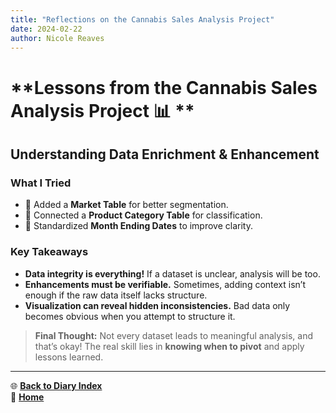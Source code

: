 ```yaml
---
title: "Reflections on the Cannabis Sales Analysis Project"
date: 2024-02-22
author: Nicole Reaves
---
```


# **Lessons from the Cannabis Sales Analysis Project 📊 **

## **Understanding Data Enrichment & Enhancement**

### **What I Tried**
- 🔹 Added a **Market Table** for better segmentation.
- 🔹 Connected a **Product Category Table** for classification.
- 🔹 Standardized **Month Ending Dates** to improve clarity.

### **Key Takeaways**
-  **Data integrity is everything!** If a dataset is unclear, analysis will be too.
-  **Enhancements must be verifiable.** Sometimes, adding context isn’t enough if the raw data itself lacks structure.
-  **Visualization can reveal hidden inconsistencies.** Bad data only becomes obvious when you attempt to structure it.

> **Final Thought:** Not every dataset leads to meaningful analysis, and that’s okay! The real skill lies in **knowing when to pivot** and apply lessons learned.

---
🌐 **[Back to Diary Index](README.md)**  
🔗 **[Home](../index.html)**
